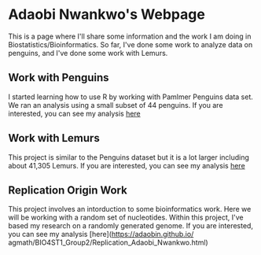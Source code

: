 # Adaobi Nwankwo's Webpage

This is a page where I'll share some information and the work I am doing in Biostatistics/Bioinformatics. So far, I've done some work to analyze data on penguins, and I've done some work with Lemurs.

## Work with Penguins

I started learning how to use R by working with Pamlmer Penguins data set. We ran an analysis using a small subset of 44 penguins. If you are interested, you can see my analysis [here](https://adaobin.github.io/BiostatisticsAnalysis/PenguinAnalysis.html)

## Work with Lemurs
This project is similar to the Penguins dataset but it is a lot larger including about 41,305 Lemurs. If you are interested, you can see my analysis [here](https://adaobin.github.io/BiostatisticsAnalysis/Lemurs.html)

## Replication Origin Work
This project involves an intorduction to some bioinformatics work. Here we will be working with a random set of nucleotides. Within this project, I've based my research on a randomly generated genome. If you are interested, you can see my analysis [here](https://adaobin.github.io/ agmath/BIO4ST1_Group2/Replication_Adaobi_Nwankwo.html)
